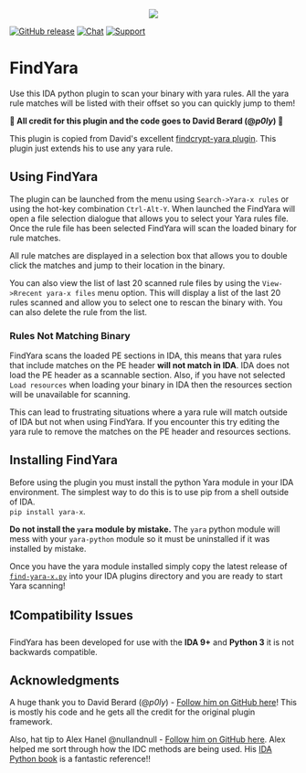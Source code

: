 <p align="center">
<img src="https://user-images.githubusercontent.com/5906222/133688671-d830f2e2-b8d4-4238-a5dd-02808984ae36.gif">
</p>

[![GitHub release](https://img.shields.io/github/v/release/oalabs/findyara-ida.svg)](https://github.com/OALabs/findyara-ida/releases) [![Chat](https://img.shields.io/badge/chat-Discord-blueviolet)](https://discord.gg/cw4U3WHvpn) [![Support](https://img.shields.io/badge/Support-Patreon-FF424D)](https://www.patreon.com/oalabs)

# FindYara
Use this IDA python plugin to scan your binary with yara rules. All the yara rule matches will be listed with their offset so you can quickly jump to them!  

**:beers: All credit for this plugin and the code goes to David Berard (@_p0ly_) :beers:**

This plugin is copied from David's excellent [findcrypt-yara plugin](https://github.com/polymorf/findcrypt-yara). This plugin just extends his to use any yara rule. 

## Using FindYara
The plugin can be launched from the menu using `Search->Yara-x rules` or using the hot-key combination `Ctrl-Alt-Y`. When launched the FindYara will open a file selection dialogue that allows you to select your Yara rules file. Once the rule file has been selected FindYara will scan the loaded binary for rule matches. 

All rule matches are displayed in a selection box that allows you to double click the matches and jump to their location in the binary. 

You can also view the list of last 20 scanned rule files by using the `View->Rrecent yara-x files` menu option. This will display a list of the last 20 rules scanned and allow you to select one to rescan the binary with. You can also delete the rule from the list.

### Rules Not Matching Binary
FindYara scans the loaded PE sections in IDA, this means that yara rules that include matches on the PE header **will not match in IDA**. IDA does not load the PE header as a scannable section. Also, if you have not selected `Load resources` when loading your binary in IDA then the resources section will be unavailable for scanning. 

This can lead to frustrating situations where a yara rule will match outside of IDA but not when using FindYara. If you encounter this try editing the yara rule to remove the matches on the PE header and resources sections.

## Installing FindYara 
Before using the plugin you must install the python Yara module in your IDA environment. The simplest way to do this is to use pip from a shell outside of IDA.  
`pip install yara-x`. 

**Do not install the `yara` module by mistake.** The `yara` python module will mess with your `yara-python` module so it must be uninstalled if it was installed by mistake.

Once you have the yara module installed simply copy the latest release of [`find-yara-x.py`](https://github.com/OALabs/findyara-ida/releases) into your IDA plugins directory and you are ready to start Yara scanning!

## ❗Compatibility Issues
FindYara has been developed for use with the __IDA 9+__ and __Python 3__ it is not backwards compatible. 


## Acknowledgments
A huge thank you to David Berard (@_p0ly_) - [Follow him on GitHub here](https://github.com/polymorf/)! This is mostly his code and he gets all the credit for the original plugin framework.

Also, hat tip to Alex Hanel @nullandnull - [Follow him on GitHub here](https://github.com/alexander-hanel). Alex helped me sort through how the IDC methods are being used. His [IDA Python book](https://leanpub.com/IDAPython-Book) is a fantastic reference!!

